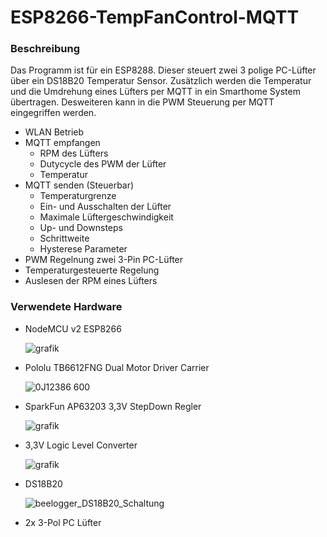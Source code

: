 # ESP8266-TempFanControl-MQTT
 
### Beschreibung
Das Programm ist für ein ESP8288. Dieser steuert zwei 3 polige PC-Lüfter über ein DS18B20 Temperatur Sensor.
Zusätzlich werden die Temperatur und die Umdrehung eines Lüfters per MQTT in ein Smarthome System übertragen.
Desweiteren kann in die PWM Steuerung per MQTT eingegriffen werden.

- WLAN Betrieb
- MQTT empfangen
    - RPM des Lüfters
    - Dutycycle des PWM der Lüfter
    - Temperatur
- MQTT senden (Steuerbar)
    - Temperaturgrenze
    - Ein- und Ausschalten der Lüfter
    - Maximale Lüftergeschwindigkeit
    - Up- und Downsteps
    - Schrittweite
    - Hysterese Parameter
- PWM Regelnung zwei 3-Pin PC-Lüfter
- Temperaturgesteuerte Regelung
- Auslesen der RPM eines Lüfters

### Verwendete Hardware
- NodeMCU v2 ESP8266

  ![grafik](https://github.com/Raychan87/ESP8266-TempFanControl-MQTT/assets/18511462/7b1a5c8b-3612-4b7d-93e3-93347f434481)

- Pololu TB6612FNG Dual Motor Driver Carrier
  
  ![0J12386 600](https://github.com/Raychan87/ESP8266-TempFanControl-MQTT/assets/18511462/e00ae69a-c851-47f4-9960-972b69f98844)
 
- SparkFun AP63203 3,3V StepDown Regler

  ![grafik](https://github.com/Raychan87/ESP8266-TempFanControl-MQTT/assets/18511462/4370400d-bd46-4e2f-a3be-0dc437de522f)
  
- 3,3V Logic Level Converter
  
  ![grafik](https://github.com/Raychan87/ESP8266-TempFanControl-MQTT/assets/18511462/3b016632-582c-4b65-b124-5af503afa766)

- DS18B20
  
  ![beelogger_DS18B20_Schaltung](https://github.com/Raychan87/ESP8266-TempFanControl-MQTT/assets/18511462/067c72ee-9093-459f-b875-c8e6a0d09c78)

- 2x 3-Pol PC Lüfter

 
